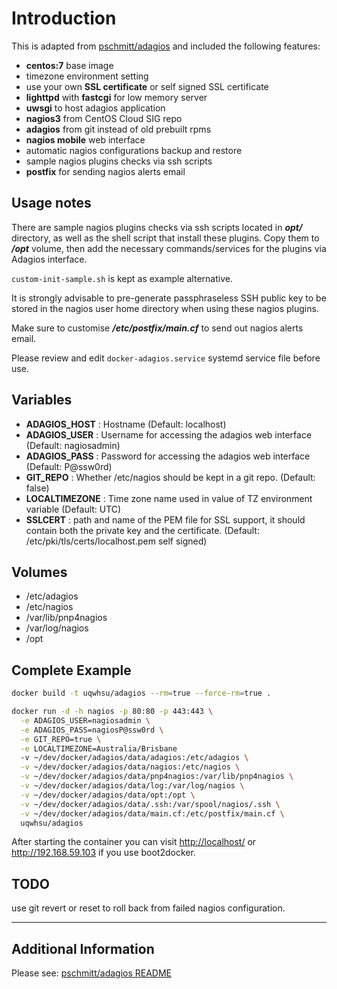 # Introduction

This is adapted from [pschmitt/adagios](https://github.com/pschmitt/docker-adagios) and included the following features:

* **centos:7** base image
* timezone environment setting
* use your own **SSL certificate** or self signed SSL certificate
* **lighttpd** with **fastcgi** for low memory server
* **uwsgi** to host adagios application
* **nagios3** from CentOS Cloud SIG repo 
* **adagios** from git instead of old prebuilt rpms
* **nagios mobile** web interface
* automatic nagios configurations backup and restore
* sample nagios plugins checks via ssh scripts
* **postfix** for sending nagios alerts email

## Usage notes

There are sample nagios plugins checks via ssh scripts located in **_opt/_** directory, as well as the shell script that install these plugins.  Copy them to **_/opt_** volume, then add the necessary commands/services for the plugins via Adagios interface.

`custom-init-sample.sh` is kept as example alternative.

It is strongly advisable to pre-generate passphraseless SSH public key to be stored in the nagios user home directory when using these nagios plugins.

Make sure to customise **_/etc/postfix/main.cf_** to send out nagios alerts email.

Please review and edit `docker-adagios.service` systemd service file before use.

## Variables

- **ADAGIOS_HOST** : Hostname (Default: localhost)
- **ADAGIOS_USER** : Username for accessing the adagios web interface (Default: nagiosadmin)
- **ADAGIOS_PASS** : Password for accessing the adagios web interface (Default: P@ssw0rd)
- **GIT_REPO** : Whether /etc/nagios should be kept in a git repo. (Default: false)
- **LOCALTIMEZONE** : Time zone name used in value of TZ environment variable (Default: UTC)
- **SSLCERT** : path and name of the PEM file for SSL support, it should contain both the private key and the certificate. (Default: /etc/pki/tls/certs/localhost.pem self signed)

## Volumes

- /etc/adagios
- /etc/nagios
- /var/lib/pnp4nagios
- /var/log/nagios
- /opt

## Complete Example

```bash
docker build -t uqwhsu/adagios --rm=true --force-rm=true .

docker run -d -h nagios -p 80:80 -p 443:443 \
  -e ADAGIOS_USER=nagiosadmin \
  -e ADAGIOS_PASS=nagiosP@ssw0rd \
  -e GIT_REPO=true \
  -e LOCALTIMEZONE=Australia/Brisbane
  -v ~/dev/docker/adagios/data/adagios:/etc/adagios \
  -v ~/dev/docker/adagios/data/nagios:/etc/nagios \
  -v ~/dev/docker/adagios/data/pnp4nagios:/var/lib/pnp4nagios \
  -v ~/dev/docker/adagios/data/log:/var/log/nagios \
  -v ~/dev/docker/adagios/data/opt:/opt \
  -v ~/dev/docker/adagios/data/.ssh:/var/spool/nagios/.ssh \
  -v ~/dev/docker/adagios/data/main.cf:/etc/postfix/main.cf \
  uqwhsu/adagios
```
After starting the container you can visit <http://localhost/> or <http://192.168.59.103> if you use boot2docker. 


## TODO

use git revert or reset to roll back from failed nagios configuration.


***

## Additional Information
Please see: [pschmitt/adagios README](https://github.com/pschmitt/docker-adagios/blob/master/README.md)

